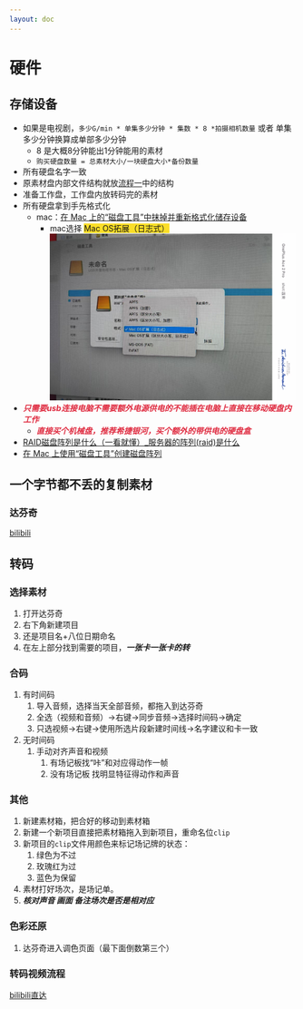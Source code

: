 ```yaml
---
layout: doc
---
```

# 硬件
## 存储设备
+ 如果是电视剧，`多少G/min * 单集多少分钟 * 集数 * 8 *拍摄相机数量`  或者   单集多少分钟换算成单部多少分钟
    - 8 是大概8分钟能出1分钟能用的素材
    - `购买硬盘数量 = 总素材大小/一块硬盘大小*备份数量`
+ 所有硬盘名字一致
+ 原素材盘内部文件结构就放[流程一](/短片剪辑/流程一：项目结构.md)中的结构
+ 准备工作盘，工作盘内放转码完的素材
+ 所有硬盘拿到手先格式化
    - mac：[在 Mac 上的“磁盘工具”中抹掉并重新格式化储存设备](https://support.apple.com/zh-cn/guide/disk-utility/dskutl14079/mac)
        * mac选择 <font style="background-color:#FBDE28;">Mac OS拓展（日志式）</font>![](/短片剪辑/准备素材/分区.png)
+ _**<font style="color:#DF2A3F;">只需要usb连接电脑不需要额外电源供电的不能插在电脑上直接在移动硬盘内工作</font>**_
    - _**<font style="color:#DF2A3F;">直接买个机械盘，推荐希捷银河，买个额外的带供电的硬盘盒</font>**_
+ [RAID磁盘阵列是什么（一看就懂）_服务器的阵列(raid)是什么](https://blog.csdn.net/NSD1907/article/details/122553338)
+ [在 Mac 上使用“磁盘工具”创建磁盘阵列](https://support.apple.com/zh-cn/guide/disk-utility/dskua23150fd/mac#:~:text=%E4%BD%A0%E5%8F%AF%E4%BB%A5%E5%88%9B%E5%BB%BA%20%E7%8B%AC%E7%AB%8B%E7%A3%81%E7%9B%98%E5%86%97%E4%BD%99%E9%98%B5%E5%88%97%20%28RAID%29%20%E4%BB%A5%E4%BC%98%E5%8C%96%E5%82%A8%E5%AD%98%E6%80%A7%E8%83%BD%E5%92%8C%E6%8F%90%E9%AB%98%E5%8F%AF%E9%9D%A0%E6%80%A7%EF%BC%8C%E4%BB%A5%E9%98%B2%E7%A3%81%E7%9B%98%E5%8F%91%E7%94%9F%E6%95%85%E9%9A%9C%E3%80%82%20%E4%B9%9F%E5%8F%AF%E4%BB%A5%E5%88%9B%E5%BB%BA%E5%B0%86%E8%BE%83%E5%B0%8F%E7%A3%81%E7%9B%98%E4%B8%B2%E8%81%94%E4%BD%9C%E4%B8%BA%E8%BE%83%E5%A4%A7%E7%A3%81%E7%9B%98%E4%BD%BF%E7%94%A8%E7%9A%84%E7%A3%81%E7%9B%98%E9%98%B5%E5%88%97%E3%80%82%20%E5%9C%A8%20Mac%20%E4%B8%8A%E5%89%8D%E5%BE%80%E2%80%9C%E7%A3%81%E7%9B%98%E5%B7%A5%E5%85%B7%E2%80%9D,%E6%9D%A1%E5%B8%A6%20%28RAID%200%29%20%E7%A3%81%E7%9B%98%E9%98%B5%E5%88%97%EF%BC%9A%20%E6%9D%A1%E5%B8%A6%20RAID%20%E7%A3%81%E7%9B%98%E9%98%B5%E5%88%97%20%E5%8F%AF%E5%8A%A0%E5%BF%AB%E6%95%B0%E6%8D%AE%E8%AE%BF%E9%97%AE%E9%80%9F%E5%BA%A6%E3%80%82)

## 一个字节都不丢的复制素材
### 达芬奇
[bilibili](https://player.bilibili.com/player.html?bvid=BV1u7J4zsE1q&autoplay=0)

## 转码
### 选择素材
1. 打开达芬奇
2. 右下角新建项目
3. 还是项目名+八位日期命名
4. 在左上部分找到需要的项目，_**一张卡一张卡的转**_

### 合码
1. 有时间码
    1. 导入音频，选择当天全部音频，都拖入到达芬奇
    2. 全选（视频和音频）->右键->同步音频->选择时间码->确定
    3. 只选视频->右键->使用所选片段新建时间线->名字建议和卡一致
2. 无时间码
    1. 手动对齐声音和视频
        1. 有场记板找“咔”和对应得动作一帧
        2. 没有场记板 找明显特征得动作和声音

### 其他
1. 新建素材箱，把合好的移动到素材箱
2. 新建一个新项目直接把素材箱拖入到新项目，重命名位`clip`
3. 新项目的`clip`文件用颜色来标记场记牌的状态：
    1. 绿色为不过
    2. 玫瑰红为过
    3. 蓝色为保留
4. 素材打好场次，是场记单。
5. _**核对声音 画面 备注场次是否是相对应**_

### 色彩还原
1. 达芬奇进入调色页面（最下面倒数第三个）

### 转码视频流程
[bilibili直达](https://player.bilibili.com/player.html?bvid=BV1hYJxzsEHi&autoplay=0)

